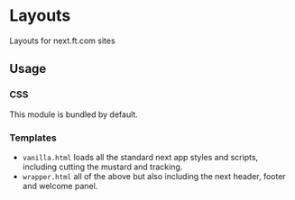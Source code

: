 # Layouts

Layouts for next.ft.com sites

## Usage

### CSS

This module is bundled by default.

### Templates

- `vanilla.html` loads all the standard next app styles and scripts, including cutting the mustard and tracking.
- `wrapper.html` all of the above but also including the next header, footer and welcome panel.
